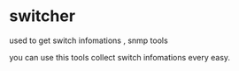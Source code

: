 switcher
========

used to get switch infomations , snmp tools 

you can use this tools collect switch infomations every easy.





